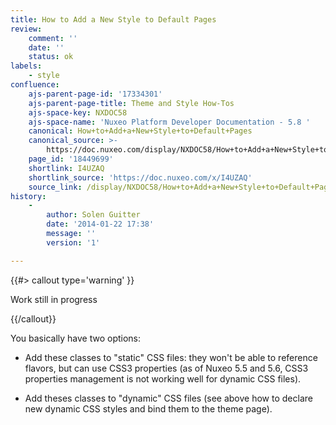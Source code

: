 ```yaml
---
title: How to Add a New Style to Default Pages
review:
    comment: ''
    date: ''
    status: ok
labels:
    - style
confluence:
    ajs-parent-page-id: '17334301'
    ajs-parent-page-title: Theme and Style How-Tos
    ajs-space-key: NXDOC58
    ajs-space-name: 'Nuxeo Platform Developer Documentation - 5.8 '
    canonical: How+to+Add+a+New+Style+to+Default+Pages
    canonical_source: >-
        https://doc.nuxeo.com/display/NXDOC58/How+to+Add+a+New+Style+to+Default+Pages
    page_id: '18449699'
    shortlink: I4UZAQ
    shortlink_source: 'https://doc.nuxeo.com/x/I4UZAQ'
    source_link: /display/NXDOC58/How+to+Add+a+New+Style+to+Default+Pages
history:
    - 
        author: Solen Guitter
        date: '2014-01-22 17:38'
        message: ''
        version: '1'

---
```

{{#> callout type='warning' }}

Work still in progress

{{/callout}}

You basically have two options:

*   Add these classes to "static" CSS files: they won't be able to reference flavors, but can use CSS3 properties (as of Nuxeo 5.5 and 5.6, CSS3 properties management is not working well for dynamic CSS files).

*   Add theses classes to "dynamic" CSS files (see above how to declare new dynamic CSS styles and bind them to the theme page).